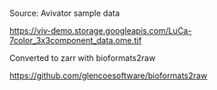 Source: Avivator sample data

https://viv-demo.storage.googleapis.com/LuCa-7color_3x3component_data.ome.tif

Converted to zarr with bioformats2raw

https://github.com/glencoesoftware/bioformats2raw